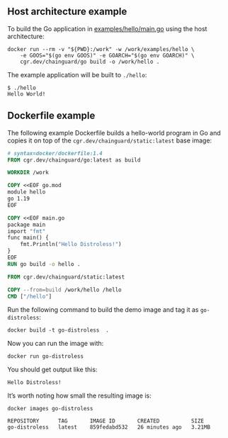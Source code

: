 ## Host architecture example

To build the Go application in [examples/hello/main.go](examples/hello/main.go)
using the host architecture:

```
docker run --rm -v "${PWD}:/work" -w /work/examples/hello \
    -e GOOS="$(go env GOOS)" -e GOARCH="$(go env GOARCH)" \
    cgr.dev/chainguard/go build -o /work/hello .
```

The example application will be built to `./hello`:
```
$ ./hello
Hello World!
```

## Dockerfile example

The following example Dockerfile builds a hello-world program in Go and copies it on top of the `cgr.dev/chainguard/static:latest` base image:

```dockerfile
# syntax=docker/dockerfile:1.4
FROM cgr.dev/chainguard/go:latest as build

WORKDIR /work

COPY <<EOF go.mod
module hello
go 1.19
EOF

COPY <<EOF main.go
package main
import "fmt"
func main() {
    fmt.Println("Hello Distroless!")
}
EOF
RUN go build -o hello .

FROM cgr.dev/chainguard/static:latest

COPY --from=build /work/hello /hello
CMD ["/hello"]
```

Run the following command to build the demo image and tag it as `go-distroless`:

```shell
docker build -t go-distroless  .
```

Now you can run the image with:

```shell
docker run go-distroless
```

You should get output like this:

```
Hello Distroless!
```

It’s worth noting how small the resulting image is:

```shell
docker images go-distroless
```

```
REPOSITORY      TAG       IMAGE ID       CREATED          SIZE
go-distroless   latest    859fedabd532   26 minutes ago   3.21MB
```